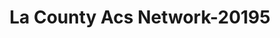 ---
f_zip-code: 91342
f_state-code: CA
title: La County Acs Network-20195
f_phone: 818-270-2122
f_city-only: Sylmar
f_address: 12655 Glenoaks Boulevard Sylmar
f_location-unique-id: '20195'
slug: la-county-acs-network-20195
updated-on: '2024-05-30T13:46:58.046Z'
created-on: '2024-05-30T13:36:59.803Z'
published-on: '2024-05-30T13:54:32.469Z'
f_city-state: cms/city/sylmar-ca.md
f_company: cms/company/la-county-acs-network.md
f_state: cms/state/california.md
layout: '[payday-loan].html'
tags: payday-loan
---